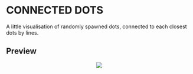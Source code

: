 # CONNECTED DOTS
A little visualisation of randomly spawned dots, connected to each closest dots by lines.

## Preview

<div align = "center">
  <img src="https://github.com/desdeux/dots/blob/master/dots.gif"></img>
</div>